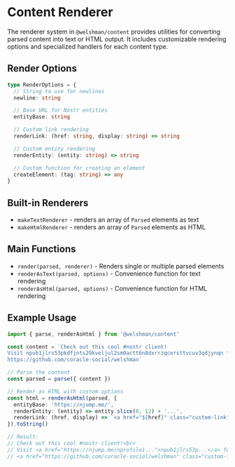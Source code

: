 # Content Renderer

The renderer system in `@welshman/content` provides utilities for converting parsed content into text or HTML output. It includes customizable rendering options and specialized handlers for each content type.

## Render Options

```typescript
type RenderOptions = {
  // String to use for newlines
  newline: string

  // Base URL for Nostr entities
  entityBase: string

  // Custom link rendering
  renderLink: (href: string, display: string) => string

  // Custom entity rendering
  renderEntity: (entity: string) => string

  // Custom function for creating an element
  createElement: (tag: string) => any
}
```

## Built-in Renderers

- `makeTextRenderer` - renders an array of `Parsed` elements as text
- `makeHtmlRenderer` - renders an array of `Parsed` elements as HTML

## Main Functions

- `render(parsed, renderer)` - Renders single or multiple parsed elements
- `renderAsText(parsed, options)` - Convenience function for text rendering
- `renderAsHtml(parsed, options)` - Convenience function for HTML rendering

## Example Usage

```typescript
import { parse, renderAsHtml } from '@welshman/content'

const content = `Check out this cool #nostr client!
Visit npub1jlrs53pkdfjnts29kveljul2sm0actt6n8dxrrzqcersttvcuv3qdjynqn for more info
https://github.com/coracle-social/welshman`

// Parse the content
const parsed = parse({ content })

// Render as HTML with custom options
const html = renderAsHtml(parsed, {
  entityBase: 'https://njump.me/',
  renderEntity: (entity) => entity.slice(0, 12) + '...',
  renderLink: (href, display) => `<a href="${href}" class="custom-link">${display}</a>`
}).toString()

// Result:
// Check out this cool #nostr client!<br>
// Visit <a href="https://njump.me/nprofile1...">npub1jlrs53p...</a> for more info<br>
// <a href="https://github.com/coracle-social/welshman" class="custom-link">github.com/coracle-social/welshman</a>
```
